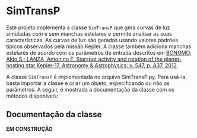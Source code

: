 # SimTransP

Este projeto implementa a classe `SimTransP` que gera curvas de luz simuladas com e sem manchas estelares e permite analisar as suas características. As curvas de luz são geradas usando valores padrões típicos observados pela missão Kepler. A classe também adiciona manchas estelares de acordo com os parâmetros de entrada descritos em [BONOMO, Aldo S.; LANZA, Antonino F. Starspot activity and rotation of the planet-hosting star Kepler-17. Astronomy & Astrophysics, v. 547, p. A37, 2012](https://www.aanda.org/articles/aa/abs/2012/11/aa19999-12/aa19999-12.html).

A classe `SimTransP` é implementada no arquivo SimTransP.py. Para usá-la, basta importar a classe e criar um objeto, especificando ou não os parâmetros. A seguir, é mostrada a documentação da classe com os métodos disponíveis:

## Documentação da classe

**EM CONSTRUÇÃO**
